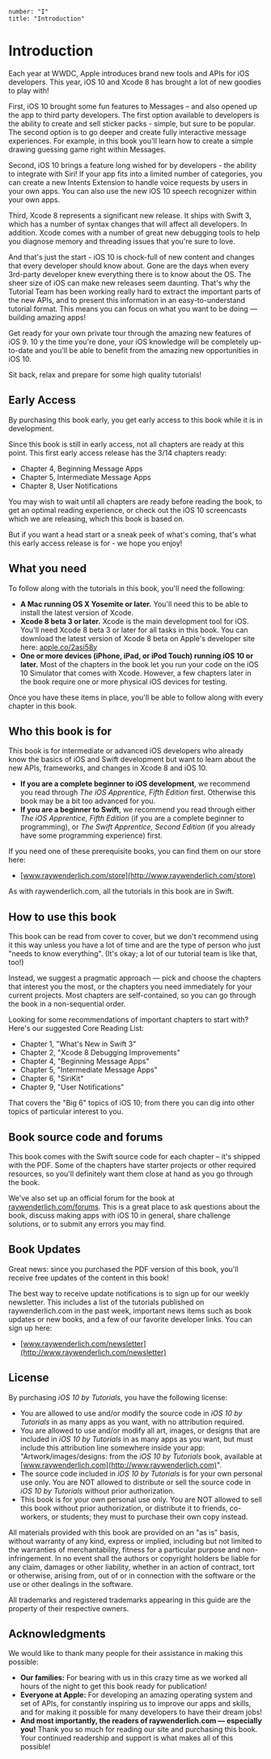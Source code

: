 ```metadata
number: "I"
title: "Introduction"
```

# Introduction

Each year at WWDC, Apple introduces brand new tools and APIs for iOS developers. This year, iOS 10 and Xcode 8 has brought a lot of new goodies to play with!

First, iOS 10 brought some fun features to Messages – and also opened up the app to third party developers. The first option available to developers is the ability to create and sell sticker packs - simple, but sure to be popular. The second option is to go deeper and create fully interactive message experiences. For example, in this book you'll learn how to create a simple drawing guessing game right within Messages.

Second, iOS 10 brings a feature long wished for by developers - the ability to integrate with Siri! If your app fits into a limited number of categories, you can create a new Intents Extension to handle voice requests by users in your own apps. You can also use the new iOS 10 speech recognizer within your own apps.

Third, Xcode 8 represents a significant new release. It ships with Swift 3, which has a number of syntax changes that will affect all developers. In addition. Xcode comes with a number of great new debugging tools to help you diagnose memory and threading issues that you're sure to love.

And that's just the start - iOS 10 is chock-full of new content and changes that every developer should know about. Gone are the days when every 3rd-party developer knew everything there is to know about the OS. The sheer size of iOS can make new releases seem daunting. That's why the Tutorial Team has been working really hard to extract the important parts of the new APIs, and to present this information in an easy-to-understand tutorial format. This means you can focus on what you want to be doing — building amazing apps!

Get ready for your own private tour through the amazing new features of iOS 9. 10 y the time you're done, your iOS knowledge will be completely up-to-date and you'll be able to benefit from the amazing new opportunities in iOS 10.

Sit back, relax and prepare for some high quality tutorials!

## Early Access

By purchasing this book early, you get early access to this book while it is in development.

Since this book is still in early access, not all chapters are ready at this point. This first early access release has the 3/14 chapters ready:

* Chapter 4, Beginning Message Apps
* Chapter 5, Intermediate Message Apps
* Chapter 8, User Notifications

You may wish to wait until all chapters are ready before reading the book, to get an optimal reading experience, or check out the iOS 10 screencasts which we are releasing, which this book is based on.

But if you want a head start or a sneak peek of what's coming, that's what this early access release is for - we hope you enjoy!

## What you need

To follow along with the tutorials in this book, you'll need the following:
- __A Mac running OS X Yosemite or later.__ You'll need this to be able to install the latest version of Xcode.
- __Xcode 8 beta 3 or later.__ Xcode is the main development tool for iOS. You'll need Xcode 8 beta 3 or later for all tasks in this book. You can download the latest version of Xcode 8 beta on Apple's developer site here: [apple.co/2asi58y](https://developer.apple.com/develop/)
- __One or more devices (iPhone, iPad, or iPod Touch) running iOS 10 or later.__ Most of the chapters in the book let you run your code on the iOS 10 Simulator that comes with Xcode. However, a few chapters later in the book require one or more physical iOS devices for testing.
  
Once you have these items in place, you'll be able to follow along with every chapter in this book. 

## Who this book is for

This book is for intermediate or advanced iOS developers who already know the basics of iOS and Swift development but want to learn about the new APIs, frameworks, and changes in Xcode 8 and iOS 10. 

- __If you are a complete beginner to iOS development__, we recommend you read through _The iOS Apprentice, Fifth Edition_ first. Otherwise this book may be a bit too advanced for you.
- __If you are a beginner to Swift__, we recommend you read through either _The iOS Apprentice, Fifth Edition_ (if you are a complete beginner to programming), or _The Swift Apprentice, Second Edition_ (if you already have some programming experience) first.

If you need one of these prerequisite books, you can find them on our store here:

* [www.raywenderlich.com/store](http://www.raywenderlich.com/store)

As with raywenderlich.com, all the tutorials in this book are in Swift.

## How to use this book

This book can be read from cover to cover, but we don't recommend using it this way unless you have a lot of time and are the type of person who just "needs to know everything". (It's okay; a lot of our tutorial team is like that, too!)

Instead, we suggest a pragmatic approach — pick and choose the chapters that interest you the most, or the chapters you need immediately for your current projects. Most chapters are self-contained, so you can go through the book in a non-sequential order.

Looking for some recommendations of important chapters to start with? Here's our suggested Core Reading List: 

- Chapter 1, "What's New in Swift 3"
- Chapter 2, "Xcode 8 Debugging Improvements"
- Chapter 4, "Beginning Message Apps"
- Chapter 5, "Intermediate Message Apps"
- Chapter 6, "SiriKit"
- Chapter 9, "User Notifications"

That covers the "Big 6" topics of iOS 10; from there you can dig into other topics of particular interest to you. 

## Book source code and forums

This book comes with the Swift source code for each chapter – it's shipped with the PDF. Some of the chapters have starter projects or other required resources, so you'll definitely want them close at hand as you go through the book.

We've also set up an official forum for the book at [raywenderlich.com/forums](http://www.raywenderlich.com/forums). This is a great place to ask questions about the book, discuss making apps with iOS 10 in general, share challenge solutions, or to submit any errors you may find.

## Book Updates

Great news: since you purchased the PDF version of this book, you'll receive free updates of the content in this book!

The best way to receive update notifications is to sign up for our weekly newsletter. This includes a list of the tutorials published on raywenderlich.com in the past week, important news items such as book updates or new books, and a few of our favorite developer links. You can sign up here:

* [www.raywenderlich.com/newsletter](http://www.raywenderlich.com/newsletter)

## License

By purchasing _iOS 10 by Tutorials_, you have the following license:

- You are allowed to use and/or modify the source code in _iOS 10 by Tutorials_ in as many apps as you want, with no attribution required.
- You are allowed to use and/or modify all art, images, or designs that are included in _iOS 10 by Tutorials_ in as many apps as you want, but must include this attribution line somewhere inside your app: "Artwork/images/designs: from the _iOS 10 by Tutorials_ book, available at [www.raywenderlich.com](http://www.raywenderlich.com)".
- The source code included in _iOS 10 by Tutorials_ is for your own personal use only. You are NOT allowed to distribute or sell the source code in _iOS 10 by Tutorials_ without prior authorization.
- This book is for your own personal use only. You are NOT allowed to sell this book without prior authorization, or distribute it to friends, co-workers, or students; they must to purchase their own copy instead.

All materials provided with this book are provided on an "as is" basis, without warranty of any kind, express or implied, including but not limited to the warranties of merchantability, fitness for a particular purpose and non-infringement. In no event shall the authors or copyright holders be liable for any claim, damages or other liability, whether in an action of contract, tort or otherwise, arising from, out of or in connection with the software or the use or other dealings in the software.

All trademarks and registered trademarks appearing in this guide are the property of their respective owners.

## Acknowledgments

We would like to thank many people for their assistance in making this possible:

- __Our families:__ For bearing with us in this crazy time as we worked all hours of the night to get this book ready for publication!
- __Everyone at Apple:__ For developing an amazing operating system and set of APIs, for constantly inspiring us to improve our apps and skills, and for making it possible for many developers to have their dream jobs!
- __And most importantly, the readers of raywenderlich.com — especially you!__ Thank you so much for reading our site and purchasing this book. Your continued readership and support is what makes all of this possible!


